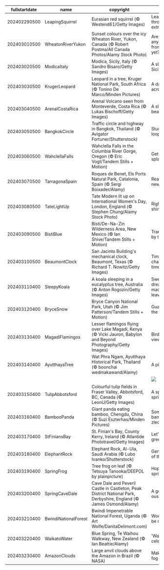 |fullstartdate|name|copyright|title|image|
|--|--|--|--|--|
202402290500|LeapingSquirrel|Eurasian red squirrel (© Westend61/Getty Images)|Leaping through an extra day|![](/en-CA/2024/03/202402290500LeapingSquirrel.jpg)|
202403010500|WheatonRiverYukon|Sunset colours over the icy Wheaton River, Yukon, Canada (© Robert Postma/All Canada Photos/Alamy Stock Photo)|Are there any visits from Aurora yet?|![](/en-CA/2024/03/202403010500WheatonRiverYukon.jpg)|
202403020500|ModicaItaly|Modica, Sicily, Italy (© Sandro Bisaro/Getty Images)|A slice of Sicily|![](/en-CA/2024/03/202403020500ModicaItaly.jpg)|
202403030500|KrugerLeopard|Leopard in a tree, Kruger National Park, South Africa (© Tonino De Marco/Minden Pictures)|A dappled acrobat|![](/en-CA/2024/03/202403030500KrugerLeopard.jpg)|
202403040500|ArenalCostaRica|Arenal Volcano seen from Monteverde, Costa Rica (© Lukas Bischoff/Getty Images)|A sleeping beauty|![](/en-CA/2024/03/202403040500ArenalCostaRica.jpg)|
202403050500|BangkokCircle|Traffic circle and highway in Bangkok, Thailand (© Avigator Fortuner/Shutterstock)|Stuck in a loop?|![](/en-CA/2024/03/202403050500BangkokCircle.jpg)|
202403060500|WahclellaFalls|Wahclella Falls in the Columbia River Gorge, Oregon (© Eric Vogt/Tandem Stills + Motion)|Get your splash on|![](/en-CA/2024/03/202403060500WahclellaFalls.jpg)|
202403070500|TarragonaSpain|Roques de Benet, Els Ports Natural Park, Catalonia, Spain (© Sergi Boixader/Alamy)|Reaching new heights|![](/en-CA/2024/03/202403070500TarragonaSpain.jpg)|
202403080500|TateLightUp|Tate Modern lit up on International Women's Day, London, England (© Stephen Chung/Alamy Stock Photo)|Right to shine|![](/en-CA/2024/03/202403080500TateLightUp.jpg)|
202403090500|BistiBlue|Bisti/De-Na-Zin Wilderness Area, New Mexico (© Ian Shive/Tandem Stills + Motion)|Transformed by time|![](/en-CA/2024/03/202403090500BistiBlue.jpg)|
202403100500|BeaumontClock|San Jacinto Building's mechanical clock, Beaumont, Texas (© Richard T. Nowitz/Getty Images)|Time to change the time|![](/en-CA/2024/03/202403100500BeaumontClock.jpg)|
202403110400|SleepyKoala|A koala sleeping in a eucalyptus tree, Australia (© Anton Rogozin/Getty Images)|Sweet dreams are made of leaves|![](/en-CA/2024/03/202403110400SleepyKoala.jpg)|
202403120400|BryceSnow|Bryce Canyon National Park, Utah (© Jim Patterson/Tandem Stills + Motion)|Guardians of the canyon|![](/en-CA/2024/03/202403120400BryceSnow.jpg)|
202403130400|MagadiFlamingos|Lesser flamingos flying over Lake Magadi, Kenya (© Vicki Jauron, Babylon and Beyond Photography/Getty Images)|Bird's-eye view|![](/en-CA/2024/03/202403130400MagadiFlamingos.jpg)|
202403140400|AyutthayaTree|Wat Phra Ngam, Ayutthaya Historical Park, Thailand (© boonchai wedmakawand/Alamy)|A piece of pi|![](/en-CA/2024/03/202403140400AyutthayaTree.jpg)|
||||![](/en-CA/2024/03/.jpg)|
202403150400|TulipAbbotsford|Colourful tulip fields in Fraser Valley, Abbotsford, BC, Canada (© LeonU/Getty Images)|A splash of spring|![](/en-CA/2024/03/202403150400TulipAbbotsford.jpg)|
202403160400|BambooPanda|Giant panda eating bamboo, Chengdu, China (© Suzi Eszterhas/Minden Pictures)|Somewhat bamboo-zled|![](/en-CA/2024/03/202403160400BambooPanda.jpg)|
202403170400|StFiniansBay|St. Finian's Bay, County Kerry, Ireland (© Atlantide Phototravel/Getty Images)|Let's wear green today!|![](/en-CA/2024/03/202403170400StFiniansBay.jpg)|
202403180400|ElephantRock|Elephant Rock, Al-Ula, Saudi Arabia (© Lubo Ivanko/Shutterstock)|Gentle giant of the dunes|![](/en-CA/2024/03/202403180400ElephantRock.jpg)|
202403190400|SpringFrog|Tree frog on leaf (© Tetsuya Tanooka/DEEPOL by plainpicture)|Hop into spring!|![](/en-CA/2024/03/202403190400SpringFrog.jpg)|
202403200400|SpringCaveDale|Cave Dale and Peveril Castle in Castleton, Peak District National Park, Derbyshire, England (© James Osmond/Alamy)|A gorge-ous walk|![](/en-CA/2024/03/202403200400SpringCaveDale.jpg)|
202403210400|BwindiNationalForest|Bwindi Impenetrable National Forest, Uganda (© Art Wolfe/DanitaDelimont.com)|Woodn't it be nice|![](/en-CA/2024/03/202403210400BwindiNationalForest.jpg)|
202403220400|WaikatoWater|Blue Spring, Te Waihou Walkway, New Zealand (© Ian Beattie/Alamy)|'Water' we celebrating?|![](/en-CA/2024/03/202403220400WaikatoWater.jpg)|
202403230400|AmazonClouds|Large anvil clouds above the Amazon in Brazil (© NASA)|Making a fog-cast|![](/en-CA/2024/03/202403230400AmazonClouds.jpg)|
